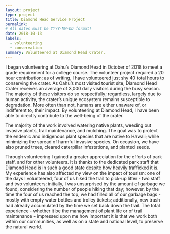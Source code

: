 ```yaml
---
layout: project
type: project
title: Diamond Head Service Project
permalink:
# All dates must be YYYY-MM-DD format!
date: 2018-10-13
labels:
  - volunteering
  - conservation
summary: Volunteered at Diamond Head Crater.
---
```


I began volunteering at Oahu’s Diamond Head in October of 2018 to meet a grade requirement for a college course.  The volunteer project required a 20 hour contribution; as of writing, I have volunteered just shy 40 total hours to conserving the crater.  As Oahu’s most visited tourist site, Diamond Head Crater receives an average of 3,000 daily visitors during the busy season.  The majority of these visitors do so respectfully; regardless, largely due to human activity, the crater’s unique ecosystem remains susceptible to degradation.  More often than not, humans are either unaware of, or indifferent to, their impact.  By volunteering at Diamond Head, I have been able to directly contribute to the well-being of the crater.  

The majority of the work involved watering native plants, weeding out invasive plants, trail maintenance, and mulching.  The goal was to protect the endemic and indigenous plant species that are native to Hawaii; while minimizing the spread of harmful invasive species.  On occasion, we have also pruned trees, cleared caterpillar infestations, and planted seeds.

Through volunteering I gained a greater appreciation for the efforts of park staff, and for other volunteers.  It is thanks to the dedicated park staff that Diamond Head is in such a good state despite how heavily trafficked it is.  My experience has also affected my view on the impact of tourism: one of the days I volunteered, four of us hiked the trail to pick-up litter - two staff and two volunteers; initially, I was unsurprised by the amount of garbage we found, considering the number of people hiking that day; however, by the time the four of us reached the top, we had filled all of our garbage bags - mostly with empty water bottles and trolley tickets; additionally, new trash had already accumulated by the time we set back down the trail.  The total experience - whether it be the management of plant life or of trail maintenance - impressed upon me how important it is that we work both within our communities, as well as on a state and national level, to preserve the natural world.
